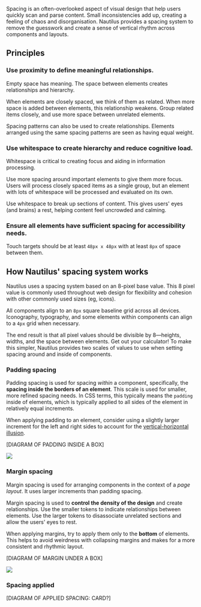 Spacing is an often-overlooked aspect of visual design that help users quickly scan and parse content. Small inconsistencies add up, creating a feeling of chaos and disorganisation. Nautilus provides a spacing system to remove the guesswork and create a sense of vertical rhythm across components and layouts.

## Principles

### Use proximity to define meaningful relationships.

Empty space has meaning. The space between elements creates relationships and hierarchy.

When elements are closely spaced, we think of them as related. When more space is added between elements, this relationship weakens. Group related items closely, and use more space between unrelated elements.

Spacing patterns can also be used to create relationships. Elements arranged using the same spacing patterns are seen as having equal weight.

### Use whitespace to create hierarchy and reduce cognitive load.

Whitespace is critical to creating focus and aiding in information processing.

Use more spacing around important elements to give them more focus. Users will process closely spaced items as a single group, but an element with lots of whitespace will be processed and evaluated on its own.

Use whitespace to break up sections of content. This gives users' eyes (and brains) a rest, helping content feel uncrowded and calming.

### Ensure all elements have sufficient spacing for accessibility needs.

Touch targets should be at least `48px x 48px` with at least `8px` of space between them.

## How Nautilus' spacing system works

Nautilus uses a spacing system based on an 8-pixel base value. This 8 pixel value is commonly used throughout web design for flexibility and cohesion with other commonly used sizes (eg, icons).

All components align to an `8px` square baseline grid across all devices. Iconography, typography, and some elements within components can align to a `4px` grid when necessary.

The end result is that all pixel values should be divisible by 8—heights, widths, and the space between elements. Get out your calculator! To make this simpler, Nautilus provides two scales of values to use when setting spacing around and inside of components.

### Padding spacing

Padding spacing is used for spacing *within* a component, specifically, the **spacing inside the borders of an element**. This scale is used for smaller, more refined spacing needs. In CSS terms, this typically means the `padding` inside of elements, which is typically applied to all sides of the element in relatively equal increments.

When applying padding to an element, consider using a slightly larger increment for the left and right sides to account for the [vertical-horizontal illusion](https://en.wikipedia.org/wiki/Vertical%E2%80%93horizontal_illusion).

[DIAGRAM OF PADDING INSIDE A BOX]

![](diagrams/padding-spacing-scale.png)

### Margin spacing

Margin spacing is used for arranging components in the context of a *page layout*. It uses larger increments than padding spacing.

Margin spacing is used to **control the density of the design** and create relationships. Use the smaller tokens to indicate relationships between elements. Use the larger tokens to disassociate unrelated sections and allow the users' eyes to rest.

When applying margins, try to apply them only to the **bottom** of elements. This helps to avoid weirdness with collapsing margins and makes for a more consistent and rhythmic layout.

[DIAGRAM OF MARGIN UNDER A BOX]

![](diagrams/margin-spacing-scale.png)

### Spacing applied

[DIAGRAM OF APPLIED SPACING: CARD?]
